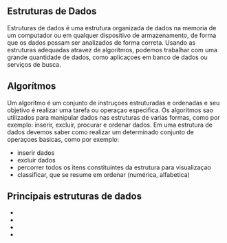 ## **Estruturas de Dados**

Estruturas de dados é uma estrutura organizada de dados na memoria de um computador ou em qualquer dispositivo de armazenamento, de forma que os dados possam ser analizados de forma correta.
Usando as estruturas adequadas atravez de algorítmos, podemos trabalhar com uma grande quantidade de dados, como aplicaçoes em banco de dados ou serviços de busca.

## **Algorítmos**

Um algorítmo é um conjunto de instruçoes estruturadas e ordenadas e seu objetivo é realizar uma tarefa ou operaçao especifica.
Os algorítmos sao utilizados para manipular dados nas estruturas de varias formas, como por exemplo: inserir, excluir, procurar e ordenar dados.
Em uma estrutura de dados devemos saber como realizar um determinado conjunto de operaçoes basicas, como por exemplo:

- inserir dados
- excluir dados
- percorrer todos os itens constituíntes da estrutura para visualizaçao
- classificar, que se resume em ordenar (numérica, alfabetica)

## **Principais estruturas de dados**

- 
-
-
-